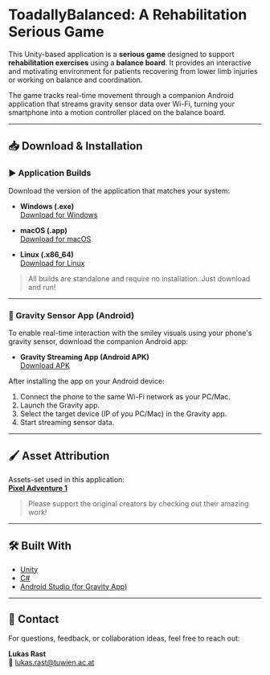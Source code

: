 # ToadallyBalanced: A Rehabilitation Serious Game

This Unity-based application is a **serious game** designed to support **rehabilitation exercises** using a **balance board**. It provides an interactive and motivating environment for patients recovering from lower limb injuries or working on balance and coordination.

The game tracks real-time movement through a companion Android application that streams gravity sensor data over Wi-Fi, turning your smartphone into a motion controller placed on the balance board.

---

## 📥 Download & Installation

### ▶️ Application Builds

Download the version of the application that matches your system:

- **Windows (.exe)**  
  [Download for Windows](https://your-download-link.com/windows)

- **macOS (.app)**  
  [Download for macOS](https://your-download-link.com/mac)

- **Linux (.x86_64)**  
  [Download for Linux](https://your-download-link.com/linux)

> All builds are standalone and require no installation. Just download and run!

---

### 📱 Gravity Sensor App (Android)

To enable real-time interaction with the smiley visuals using your phone's gravity sensor, download the companion Android app:

- **Gravity Streaming App (Android APK)**  
  [Download APK](https://github.com/Rasakul13/Gravity-App/releases/tag/v1.0.0)

After installing the app on your Android device:

1. Connect the phone to the same Wi-Fi network as your PC/Mac.
2. Launch the Gravity app.
3. Select the target device (IP of you PC/Mac) in the Gravity app.
4. Start streaming sensor data.

---

## 🖌️ Asset Attribution

Assets-set used in this application:  
**[Pixel Adventure 1](https://assetstore.unity.com/packages/2d/characters/pixel-adventure-1-155360)**

> Please support the original creators by checking out their amazing work!

---

## 🛠️ Built With

- [Unity](https://unity.com/)
- [C#](https://docs.microsoft.com/en-us/dotnet/csharp/)
- [Android Studio (for Gravity App)](https://developer.android.com/studio)

---

## 💬 Contact

For questions, feedback, or collaboration ideas, feel free to reach out:

**Lukas Rast**  
📧 lukas.rast@tuwien.ac.at  
